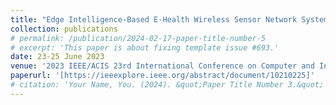 ```yaml
---
title: "Edge Intelligence-Based E-Health Wireless Sensor Network Systems"
collection: publications
# permalink: /publication/2024-02-17-paper-title-number-5
# excerpt: 'This paper is about fixing template issue #693.'
date: 23-25 June 2023
venue: '2023 IEEE/ACIS 23rd International Conference on Computer and Information Science (ICIS)'
paperurl: '[https://ieeexplore.ieee.org/abstract/document/10210225]'
# citation: 'Your Name, You. (2024). &quot;Paper Title Number 3.&quot; <i>GitHub Journal of Bugs</i>. 1(3).'
---
```

